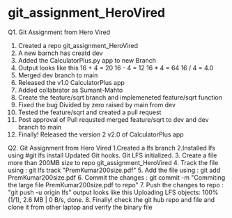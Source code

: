 # git_assignment_HeroVired

Q1. Git Assignment from Hero Vired
1. Created a repo git_assignment_HeroVired
2. A new barnch has creatd dev
3. Added the CalculatorPlus.py app to new Branch 
4. Output looks like this 
16 + 4 = 20
16 - 4 = 12
16 * 4 = 64
16 / 4 = 4.0
5. Merged dev branch to main 
6. Released the v1.0 CalculatorPlus app
7. Added collabrator as Sumant-Mahto
8. Create the feature/sqrt branch and implemeneted feature/sqrt function 
9. Fixed the bug Divided by zero raised by main from dev
10. Tested the feature/sqrt and created a pull request 
11. Post approval of Pull requsted merged feature/sqrt to dev and dev branch to main
12. Finally! Released the version 2 v2.0 of CalculatorPlus app

Q2. Git Assignment from Hero Vired
1.Created a lfs branch
2.Installed lfs using #git lfs install
Updated Git hooks.
Git LFS initialized.
3. Create a file more than 200MB size to repo git_assignment_HeroVired
4. Track the file using : git lfs track "PremKumar200size.pdf" 
5. Add the file using : git add PremKumar200size.pdf 
6. Commit the changes : git commit -m "Commiting the large file PremKumar200size.pdf to repo"
7. Push the changes to repo : "git push -u origin lfs" output looks like this 
Uploading LFS objects: 100% (1/1), 2.6 MB | 0 B/s, done. 
8. Finally! check the git hub repo and file and clone it from other laptop and verify the binary file 


